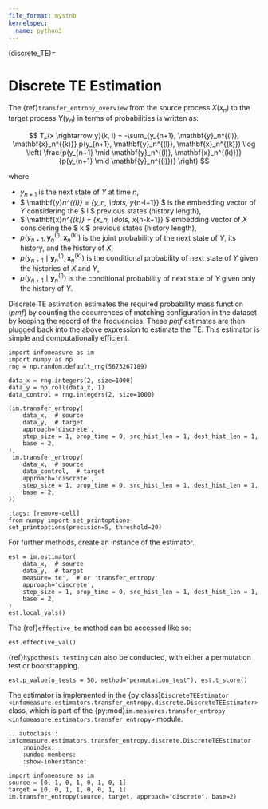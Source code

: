 ```yaml
---
file_format: mystnb
kernelspec:
  name: python3
---
```

(discrete_TE)=
# Discrete TE Estimation
The {ref}`transfer_entropy_overview` from the source process $X(x_n)$ to the target process $Y(y_n)$ in terms of probabilities is written as:

$$
T_{x \rightarrow y}(k, l) = -\sum_{y_{n+1}, \mathbf{y}_n^{(l)}, \mathbf{x}_n^{(k)}}
p(y_{n+1}, \mathbf{y}_n^{(l)}, \mathbf{x}_n^{(k)})
\log \left( \frac{p(y_{n+1} \mid \mathbf{y}_n^{(l)}, \mathbf{x}_n^{(k)})}
{p(y_{n+1} \mid \mathbf{y}_n^{(l)})} \right)
$$

where
- $y_{n+1}$ is the next state of $Y$ at time $n$,
- $ \mathbf{y}_n^{(l)} = \{y_n, \dots, y_{n-l+1}\} $ is the embedding vector of $Y$ considering the  $ l $ previous states (history length),
- $ \mathbf{x}_n^{(k)} = \{x_n, \dots, x_{n-k+1}\} $ embedding vector of $X$ considering the $ k $ previous states (history length),
- $p(y_{n+1}, \mathbf{y}_n^{(l)}, \mathbf{x}_n^{(k)})$ is the joint probability of the next state of $Y$, its history, and the history of $X$,
- $p(y_{n+1} \mid \mathbf{y}_n^{(l)}, \mathbf{x}_n^{(k)})$ is the conditional probability of next state of $Y$ given the histories of $X$ and $Y$,
- $p(y_{n+1} \mid \mathbf{y}_n^{(l)})$ is the conditional probability of next state of $Y$ given only the history of $Y$.

Discrete TE estimation estimates the required probability mass function (_pmf_) by counting the occurrences of matching configuration in the dataset by keeping the record of the frequencies.
These _pmf_ estimates are then plugged back into the above expression to estimate the TE.
This estimator is simple and computationally efficient.

```{code-cell}
import infomeasure as im
import numpy as np
rng = np.random.default_rng(5673267189)

data_x = rng.integers(2, size=1000)
data_y = np.roll(data_x, 1)
data_control = rng.integers(2, size=1000)

(im.transfer_entropy(
    data_x,  # source
    data_y,  # target
    approach='discrete',
    step_size = 1, prop_time = 0, src_hist_len = 1, dest_hist_len = 1,
    base = 2,
),
 im.transfer_entropy(
    data_x,  # source
    data_control,  # target
    approach='discrete',
    step_size = 1, prop_time = 0, src_hist_len = 1, dest_hist_len = 1,
    base = 2,
))
```

```{code-cell}
:tags: [remove-cell]
from numpy import set_printoptions
set_printoptions(precision=5, threshold=20)
```

For further methods, create an instance of the estimator.

```{code-cell}
est = im.estimator(
    data_x,  # source
    data_y,  # target
    measure='te',  # or 'transfer_entropy'
    approach='discrete',
    step_size = 1, prop_time = 0, src_hist_len = 1, dest_hist_len = 1,
    base = 2,
)
est.local_vals()
```

The {ref}`effective_te` method can be accessed like so:

```{code-cell}
est.effective_val()
```

{ref}`hypothesis testing` can also be conducted, with either a permutation test or bootstrapping.

```{code-cell}
est.p_value(n_tests = 50, method="permutation_test"), est.t_score()
```

The estimator is implemented in the {py:class}`DiscreteTEEstimator <infomeasure.estimators.transfer_entropy.discrete.DiscreteTEEstimator>` class,
which is part of the {py:mod}`im.measures.transfer_entropy <infomeasure.estimators.transfer_entropy>` module.

```{eval-rst}
.. autoclass:: infomeasure.estimators.transfer_entropy.discrete.DiscreteTEEstimator
    :noindex:
    :undoc-members:
    :show-inheritance:
```

```{code-cell}
import infomeasure as im
source = [0, 1, 0, 1, 0, 1, 0, 1]
target = [0, 0, 1, 1, 0, 0, 1, 1]
im.transfer_entropy(source, target, approach="discrete", base=2)
```
